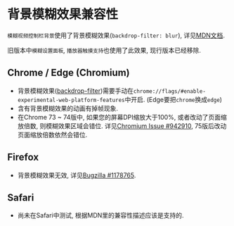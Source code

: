 # 背景模糊效果兼容性
`模糊视频控制栏背景`使用了背景模糊效果(`backdrop-filter: blur`), 详见[MDN文档]([backdrop-filter](https://developer.mozilla.org/en-US/docs/Web/CSS/backdrop-filter)).

旧版本中`模糊设置面板`, `播放器触摸支持`也使用了此效果, 现行版本已经移除.

## Chrome / Edge (Chromium)
- 背景模糊效果([backdrop-filter](https://developer.mozilla.org/en-US/docs/Web/CSS/backdrop-filter))需要手动在`chrome://flags/#enable-experimental-web-platform-features`中开启. (Edge要把`chrome`换成`edge`)
- 含有背景模糊效果的动画有掉帧现象.
- 在Chrome 73 ~ 74版中, 如果您的屏幕DPI缩放大于100%, 或者改动了页面缩放倍数, 则模糊效果区域会错位. 详见[Chromium Issue #942910](https://bugs.chromium.org/p/chromium/issues/detail?id=942910), 75版后改动页面缩放倍数依然会错位.

## Firefox
- 背景模糊效果无效, 详见[Bugzilla #1178765](https://bugzilla.mozilla.org/show_bug.cgi?id=1178765).

## Safari
- 尚未在Safari中测试, 根据MDN里的兼容性描述应该是支持的.